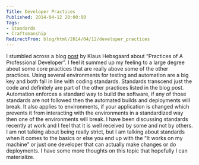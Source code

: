 ```yaml
---
Title: Developer Practices
Published: 2014-04-12 20:00:00
Tags:
- Standards
- Craftsmanship
RedirectFrom: blog/html/2014/04/12/developer_practices
---
```


I stumbled across a blog [post](http://www.khebbie.dk/gist/9719703) by Klaus Hebsgaard about “Practices of A Professional Developer”. I feel it summed up my feeling to a large degree about some core practices that are really above some of the other practices. Using several environments for testing and automation are a big key and both fall in line with coding standards. Standards transcend just the code and definitely are part of the other practices listed in the blog post. Automation enforces a standard way to build the software, if any of those standards are not followed then the automated builds and deployments will break. It also applies to environments, if your application is changed which prevents it from interacting with the environments in a standardized way then one of the environments will break. I have been discussing standards recently at work and I feel that it is well received by some and not by others. I am not talking about being really strict, but I am talking about standards when it comes to the basics or else you end up with the “It works on my machine” or just one developer that can actually make changes or do deployments. I have some more thoughts on this topic that hopefully I can materialize.